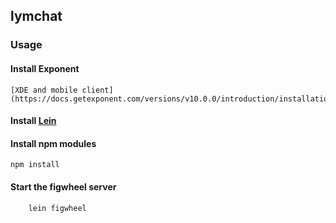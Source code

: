 ## lymchat

### Usage

#### Install Exponent
    [XDE and mobile client](https://docs.getexponent.com/versions/v10.0.0/introduction/installation.html).

#### Install [Lein](http://leiningen.org/#install)

#### Install npm modules

``` shell
npm install
```

#### Start the figwheel server
``` shell
    lein figwheel

```
